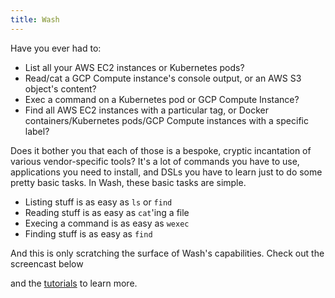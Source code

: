 ```yaml
---
title: Wash
---
```

Have you ever had to:

* List all your AWS EC2 instances or Kubernetes pods?
* Read/cat a GCP Compute instance's console output, or an AWS S3 object's content?
* Exec a command on a Kubernetes pod or GCP Compute Instance?
* Find all AWS EC2 instances with a particular tag, or Docker containers/Kubernetes pods/GCP Compute instances with a specific label?

Does it bother you that each of those is a bespoke, cryptic incantation of various vendor-specific tools? It's a lot of commands you have to use, applications you need to install, and DSLs you have to learn just to do some pretty basic tasks. In Wash, these basic tasks are simple. 

* Listing stuff is as easy as `ls` or `find`
* Reading stuff is as easy as `cat`'ing a file
* Execing a command is as easy as `wexec`
* Finding stuff is as easy as `find`

And this is only scratching the surface of Wash's capabilities. Check out the screencast below

<script id="asciicast-mX8Mwa75rr1bJePLi3OnIOkJK" src="https://asciinema.org/a/mX8Mwa75rr1bJePLi3OnIOkJK.js" async></script>

and the [tutorials](tutorials) to learn more.
